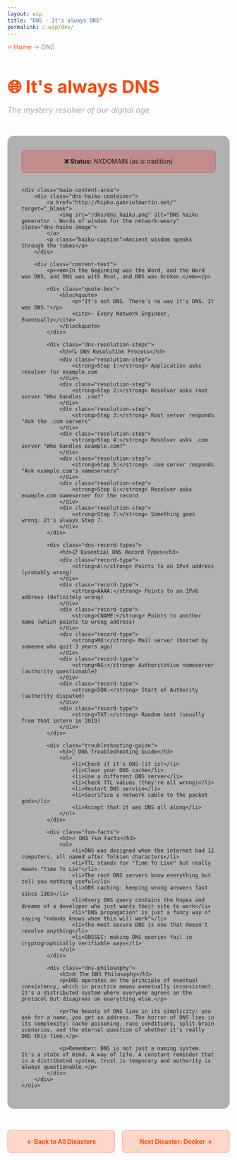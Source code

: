 ```yaml
---
layout: wip
title: "DNS - It's always DNS"
permalink: /.wip/dns/
---
```


<div class="page-header">
    <div class="breadcrumb">
        <a href="/.wip/">🔥 Home</a> → <span>DNS</span>
    </div>
    <h1>🌐 It's always DNS</h1>
    <p class="page-subtitle">The mystery resolver of our digital age</p>
</div>

<div class="content-section">
    <div class="status-banner error">
        <strong>❌ Status:</strong> NXDOMAIN (as is tradition)
    </div>

    <div class="main-content-area">
        <div class="dns-haiku-container">
            <a href="http://hipku.gabrielmartin.net/" target="_blank">
                <img src="/dns/dns_haiku.png" alt="DNS haiku generator - Words of wisdom for the network-weary" class="dns-haiku-image">
            </a>
            <p class="haiku-caption">Ancient wisdom speaks through the tubes</p>
        </div>
        
        <div class="content-text">
            <p><em>In the beginning was the Word, and the Word was DNS, and DNS was with Root, and DNS was broken.</em></p>

            <div class="quote-box">
                <blockquote>
                    <p>"It's not DNS. There's no way it's DNS. It was DNS."</p>
                    <cite>— Every Network Engineer, Eventually</cite>
                </blockquote>
            </div>

            <div class="dns-resolution-steps">
                <h3>🔍 DNS Resolution Process</h3>
                <div class="resolution-step">
                    <strong>Step 1:</strong> Application asks resolver for example.com
                </div>
                <div class="resolution-step">
                    <strong>Step 2:</strong> Resolver asks root server "Who handles .com?"
                </div>
                <div class="resolution-step">
                    <strong>Step 3:</strong> Root server responds "Ask the .com servers"
                </div>
                <div class="resolution-step">
                    <strong>Step 4:</strong> Resolver asks .com server "Who handles example.com?"
                </div>
                <div class="resolution-step">
                    <strong>Step 5:</strong> .com server responds "Ask example.com's nameservers"
                </div>
                <div class="resolution-step">
                    <strong>Step 6:</strong> Resolver asks example.com nameserver for the record
                </div>
                <div class="resolution-step">
                    <strong>Step 7:</strong> Something goes wrong. It's always Step 7.
                </div>
            </div>

            <div class="dns-record-types">
                <h3>📋 Essential DNS Record Types</h3>
                <div class="record-type">
                    <strong>A:</strong> Points to an IPv4 address (probably wrong)
                </div>
                <div class="record-type">
                    <strong>AAAA:</strong> Points to an IPv6 address (definitely wrong)
                </div>
                <div class="record-type">
                    <strong>CNAME:</strong> Points to another name (which points to wrong address)
                </div>
                <div class="record-type">
                    <strong>MX:</strong> Mail server (hosted by someone who quit 3 years ago)
                </div>
                <div class="record-type">
                    <strong>NS:</strong> Authoritative nameserver (authority questionable)
                </div>
                <div class="record-type">
                    <strong>SOA:</strong> Start of Authority (authority disputed)
                </div>
                <div class="record-type">
                    <strong>TXT:</strong> Random text (usually from that intern in 2019)
                </div>
            </div>

            <div class="troubleshooting-guide">
                <h3>🔧 DNS Troubleshooting Guide</h3>
                <ol>
                    <li>Check if it's DNS (it is)</li>
                    <li>Clear your DNS cache</li>
                    <li>Use a different DNS server</li>
                    <li>Check TTL values (they're all wrong)</li>
                    <li>Restart DNS service</li>
                    <li>Sacrifice a network cable to the packet gods</li>
                    <li>Accept that it was DNS all along</li>
                </ol>
            </div>

            <div class="fun-facts">
                <h3>🔥 DNS Fun Facts</h3>
                <ul>
                    <li>DNS was designed when the internet had 12 computers, all named after Tolkien characters</li>
                    <li>TTL stands for "Time To Live" but really means "Time To Lie"</li>
                    <li>The root DNS servers know everything but tell you nothing useful</li>
                    <li>DNS caching: keeping wrong answers fast since 1983</li>
                    <li>Every DNS query contains the hopes and dreams of a developer who just wants their site to work</li>
                    <li>"DNS propagation" is just a fancy way of saying "nobody knows when this will work"</li>
                    <li>The most secure DNS is one that doesn't resolve anything</li>
                    <li>DNSSEC: making DNS queries fail in cryptographically verifiable ways</li>
                </ul>
            </div>

            <div class="dns-philosophy">
                <h3>🌐 The DNS Philosophy</h3>
                <p>DNS operates on the principle of eventual consistency, which in practice means eventually inconsistent. It's a distributed system where everyone agrees on the protocol but disagrees on everything else.</p>
                
                <p>The beauty of DNS lies in its simplicity: you ask for a name, you get an address. The horror of DNS lies in its complexity: cache poisoning, race conditions, split-brain scenarios, and the eternal question of whether it's really DNS this time.</p>
                
                <p>Remember: DNS is not just a naming system. It's a state of mind. A way of life. A constant reminder that in a distributed system, trust is temporary and authority is always questionable.</p>
            </div>
        </div>
    </div>
</div>

<div class="navigation-footer">
    <a href="/.wip/" class="nav-button">← Back to All Disasters</a>
    <a href="/.wip/docker/" class="nav-button">Next Disaster: Docker →</a>
</div>

<style>
.page-header {
    margin-bottom: 3rem;
}

.breadcrumb {
    color: #888;
    margin-bottom: 1rem;
    font-size: 0.9rem;
}

.breadcrumb a {
    color: #ff4500;
    text-decoration: none;
}

.breadcrumb a:hover {
    text-decoration: underline;
}

.page-header h1 {
    font-size: 2.5rem;
    color: #ff4500;
    margin-bottom: 0.5rem;
}

.page-subtitle {
    color: #aaa;
    font-style: italic;
    font-size: 1.1rem;
}

.content-section {
    background: rgba(0, 0, 0, 0.3);
    border-radius: 15px;
    padding: 2rem;
    margin-bottom: 3rem;
}

.status-banner.error {
    background: rgba(255, 0, 0, 0.2);
    border: 1px solid rgba(255, 0, 0, 0.4);
    border-radius: 8px;
    padding: 1rem;
    margin-bottom: 2rem;
    text-align: center;
}

.dns-haiku-container {
    text-align: center;
    margin: 2rem 0 3rem;
}

.dns-haiku-image {
    max-width: 100%;
    height: auto;
    border-radius: 10px;
    border: 2px solid rgba(255, 69, 0, 0.3);
    transition: all 0.3s ease;
    cursor: pointer;
}

.dns-haiku-image:hover {
    border-color: rgba(255, 69, 0, 0.6);
    transform: scale(1.02);
    box-shadow: 0 10px 30px rgba(255, 69, 0, 0.2);
}

.haiku-caption {
    margin-top: 1rem;
    color: #aaa;
    font-style: italic;
    font-size: 0.9rem;
}

.content-text {
    font-size: 1.1rem;
    line-height: 1.7;
    color: #e0e0e0;
}

.content-text p {
    margin-bottom: 1.5rem;
}

.quote-box {
    background: rgba(255, 69, 0, 0.1);
    border-left: 4px solid #ff4500;
    padding: 1.5rem;
    margin: 2rem 0;
    border-radius: 0 8px 8px 0;
}

.quote-box blockquote {
    margin: 0;
    font-style: italic;
}

.quote-box cite {
    display: block;
    margin-top: 1rem;
    color: #ffa500;
    font-size: 0.9rem;
}

.dns-resolution-steps {
    background: rgba(0, 123, 255, 0.1);
    border: 1px solid rgba(0, 123, 255, 0.3);
    border-radius: 10px;
    padding: 2rem;
    margin: 3rem 0;
}

.dns-resolution-steps h3 {
    color: #007bff;
    margin-bottom: 1.5rem;
}

.resolution-step {
    background: rgba(0, 0, 0, 0.3);
    border-radius: 8px;
    padding: 1rem;
    margin: 1rem 0;
    border-left: 4px solid #007bff;
    color: #ddd;
}

.dns-record-types {
    background: rgba(40, 167, 69, 0.1);
    border: 1px solid rgba(40, 167, 69, 0.3);
    border-radius: 10px;
    padding: 2rem;
    margin: 3rem 0;
}

.dns-record-types h3 {
    color: #28a745;
    margin-bottom: 1.5rem;
}

.record-type {
    background: rgba(0, 0, 0, 0.3);
    border-radius: 8px;
    padding: 1rem;
    margin: 1rem 0;
    border-left: 4px solid #28a745;
    color: #ddd;
}

.record-type strong {
    color: #28a745;
    font-family: monospace;
}

.troubleshooting-guide {
    background: rgba(255, 193, 7, 0.1);
    border: 1px solid rgba(255, 193, 7, 0.3);
    border-radius: 10px;
    padding: 2rem;
    margin: 3rem 0;
}

.troubleshooting-guide h3 {
    color: #ffc107;
    margin-bottom: 1.5rem;
}

.troubleshooting-guide ol {
    color: #ddd;
    padding-left: 1.5rem;
}

.troubleshooting-guide li {
    margin: 0.8rem 0;
    line-height: 1.5;
}

.fun-facts {
    background: rgba(255, 69, 0, 0.05);
    border: 1px solid rgba(255, 69, 0, 0.2);
    border-radius: 10px;
    padding: 2rem;
    margin: 3rem 0;
}

.fun-facts h3 {
    color: #ff4500;
    margin-bottom: 1rem;
}

.fun-facts ul {
    list-style: none;
    padding: 0;
}

.fun-facts li {
    padding: 0.5rem 0;
    border-bottom: 1px solid rgba(255, 69, 0, 0.1);
    color: #ccc;
}

.fun-facts li:last-child {
    border-bottom: none;
}

.fun-facts li:before {
    content: "🌐 ";
    margin-right: 0.5rem;
}

.dns-philosophy {
    background: rgba(108, 117, 125, 0.1);
    border: 1px solid rgba(108, 117, 125, 0.3);
    border-radius: 10px;
    padding: 2rem;
    margin: 3rem 0;
}

.dns-philosophy h3 {
    color: #6c757d;
    margin-bottom: 1rem;
}

.dns-philosophy p {
    color: #adb5bd;
    line-height: 1.6;
}

.navigation-footer {
    display: flex;
    justify-content: space-between;
    gap: 1rem;
    margin: 3rem 0;
}

.nav-button {
    background: rgba(255, 69, 0, 0.2);
    border: 1px solid rgba(255, 69, 0, 0.4);
    color: #ff4500;
    padding: 1rem 2rem;
    border-radius: 8px;
    text-decoration: none;
    font-weight: bold;
    transition: all 0.3s ease;
    flex: 1;
    text-align: center;
}

.nav-button:hover {
    background: rgba(255, 69, 0, 0.3);
    transform: translateY(-2px);
    box-shadow: 0 5px 15px rgba(255, 69, 0, 0.2);
}

@media (max-width: 768px) {
    .navigation-footer {
        flex-direction: column;
    }
    
    .dns-resolution-steps,
    .dns-record-types,
    .troubleshooting-guide {
        padding: 1.5rem;
    }
    
    .resolution-step,
    .record-type {
        padding: 0.8rem;
        margin: 0.8rem 0;
    }
}
</style>
